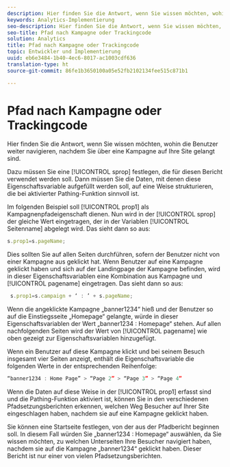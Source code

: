 ```yaml
---
description: Hier finden Sie die Antwort, wenn Sie wissen möchten, wohin die Benutzer weiter navigieren, nachdem Sie über eine Kampagne auf Ihre Site gelangt sind.
keywords: Analytics-Implementierung
seo-description: Hier finden Sie die Antwort, wenn Sie wissen möchten, wohin die Benutzer weiter navigieren, nachdem Sie über eine Kampagne auf Ihre Site gelangt sind.
seo-title: Pfad nach Kampagne oder Trackingcode
solution: Analytics
title: Pfad nach Kampagne oder Trackingcode
topic: Entwickler und Implementierung
uuid: eb6e3484-1b40-4ec6-8017-ac1003cdf636
translation-type: ht
source-git-commit: 86fe1b3650100a05e52fb2102134fee515c871b1

---
```



# Pfad nach Kampagne oder Trackingcode

Hier finden Sie die Antwort, wenn Sie wissen möchten, wohin die Benutzer weiter navigieren, nachdem Sie über eine Kampagne auf Ihre Site gelangt sind.

Dazu müssen Sie eine [!UICONTROL sprop] festlegen, die für diesen Bericht verwendet werden soll. Dann müssen Sie die Daten, mit denen diese Eigenschaftsvariable aufgefüllt werden soll, auf eine Weise strukturieren, die bei aktivierter Pathing-Funktion sinnvoll ist.

Im folgenden Beispiel soll [!UICONTROL prop1] als Kampagnenpfadeigenschaft dienen. Nun wird in der [!UICONTROL sprop] der gleiche Wert eingetragen, der in der Variablen [!UICONTROL Seitenname] abgelegt wird. Das sieht dann so aus:

```js
s.prop1=s.pageName;
```

Dies sollten Sie auf allen Seiten durchführen, sofern der Benutzer nicht von einer Kampagne aus geklickt hat. Wenn Benutzer auf eine Kampagne geklickt haben und sich auf der Landingpage der Kampagne befinden, wird in dieser Eigenschaftsvariablen eine Kombination aus Kampagne und [!UICONTROL pagename] eingetragen. Das sieht dann so aus:

```js
 s.prop1=s.campaign + ‘ : ’ + s.pageName;
```

Wenn die angeklickte Kampagne „banner1234“ hieß und der Benutzer so auf die Einstiegsseite „Homepage“ gelangte, würde in dieser Eigenschaftsvariablen der Wert „banner1234 : Homepage“ stehen. Auf allen nachfolgenden Seiten wird der Wert von [!UICONTROL pagename] wie oben gezeigt zur Eigenschaftsvariablen hinzugefügt.

Wenn ein Benutzer auf diese Kampagne klickt und bei seinem Besuch insgesamt vier Seiten anzeigt, enthält die Eigenschaftsvariable die folgenden Werte in der entsprechenden Reihenfolge:

```js
“banner1234 : Home Page” > “Page 2” > “Page 3” > “Page 4”
```

Wenn die Daten auf diese Weise in der [!UICONTROL prop1] erfasst sind und die Pathing-Funktion aktiviert ist, können Sie in den verschiedenen Pfadsetzungsberichten erkennen, welchen Weg Besucher auf Ihrer Site eingeschlagen haben, nachdem sie auf eine Kampagne geklickt haben.

Sie können eine Startseite festlegen, von der aus der Pfadbericht beginnen soll. In diesem Fall würden Sie „banner1234 : Homepage“ auswählen, da Sie wissen möchten, zu welchen Unterseiten Ihre Besucher navigiert haben, nachdem sie auf die Kampagne „banner1234“ geklickt haben. Dieser Bericht ist nur einer von vielen Pfadsetzungsberichten.
